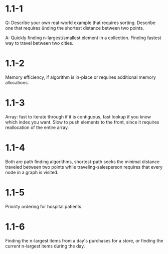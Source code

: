 # 1.1-1
Q: Describe your own real-world example that requires sorting. Describe one that
requires ûnding the shortest distance between two points.

A: Quickly finding n-largest/smallest element in a collection. Finding fastest way to travel between two cities.

# 1.1-2
Memory efficiency, if algorithm is in-place or requires additional memory allocations.

# 1.1-3
Array: fast to iterate through if it is contiguous, fast lookup if you know which index you want. Slow to push elements to the front, since it requires reallocation of the entire array.

# 1.1-4
Both are path finding algorithms, shortest-path seeks the minimal distance traveled between two points while traveling-salesperson requires that every node in a graph is visited.

# 1.1-5
Priority ordering for hospital patients.

# 1.1-6
Finding the n-largest items from a day's purchases for a store, or finding the current n-largest items during the day.

